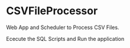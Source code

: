 # CSVFileProcessor
Web App and Scheduler to Process CSV Files.

Ececute the SQL Scripts and Run the application
